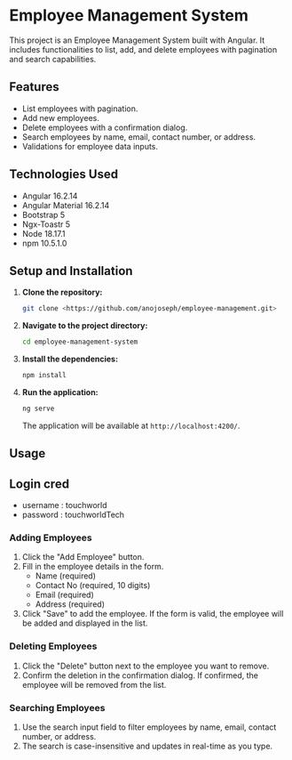 # Employee Management System

This project is an Employee Management System built with Angular. It includes functionalities to list, add, and delete employees with pagination and search capabilities.

## Features

- List employees with pagination.
- Add new employees.
- Delete employees with a confirmation dialog.
- Search employees by name, email, contact number, or address.
- Validations for employee data inputs.

## Technologies Used

- Angular 16.2.14
- Angular Material 16.2.14
- Bootstrap 5
- Ngx-Toastr 5
- Node 18.17.1
- npm 10.5.1.0

## Setup and Installation

1. **Clone the repository:**

    ```sh
    git clone <https://github.com/anojoseph/employee-management.git>
    ```

2. **Navigate to the project directory:**

    ```sh
    cd employee-management-system
    ```

3. **Install the dependencies:**

    ```sh
    npm install
    ```

4. **Run the application:**

    ```sh
    ng serve
    ```

    The application will be available at `http://localhost:4200/`.

## Usage

## Login cred
- username : touchworld
- password : touchworldTech

### Adding Employees

1. Click the "Add Employee" button.
2. Fill in the employee details in the form.
   - Name (required)
   - Contact No (required, 10 digits)
   - Email (required)
   - Address (required)
3. Click "Save" to add the employee. If the form is valid, the employee will be added and displayed in the list.

### Deleting Employees

1. Click the "Delete" button next to the employee you want to remove.
2. Confirm the deletion in the confirmation dialog. If confirmed, the employee will be removed from the list.

### Searching Employees

1. Use the search input field to filter employees by name, email, contact number, or address.
2. The search is case-insensitive and updates in real-time as you type.

